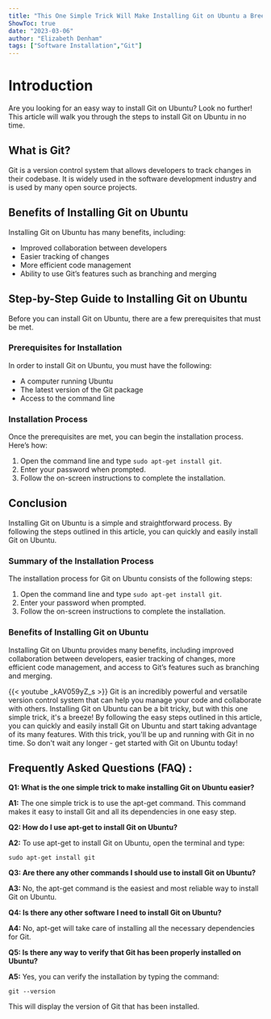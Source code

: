 ```yaml
---
title: "This One Simple Trick Will Make Installing Git on Ubuntu a Breeze!"
ShowToc: true 
date: "2023-03-06"
author: "Elizabeth Denham" 
tags: ["Software Installation","Git"]
---
```

# Introduction
Are you looking for an easy way to install Git on Ubuntu? Look no further! This article will walk you through the steps to install Git on Ubuntu in no time.

## What is Git?
Git is a version control system that allows developers to track changes in their codebase. It is widely used in the software development industry and is used by many open source projects.

## Benefits of Installing Git on Ubuntu
Installing Git on Ubuntu has many benefits, including:

* Improved collaboration between developers
* Easier tracking of changes
* More efficient code management
* Ability to use Git’s features such as branching and merging

## Step-by-Step Guide to Installing Git on Ubuntu
Before you can install Git on Ubuntu, there are a few prerequisites that must be met.

### Prerequisites for Installation
In order to install Git on Ubuntu, you must have the following:

* A computer running Ubuntu
* The latest version of the Git package
* Access to the command line

### Installation Process
Once the prerequisites are met, you can begin the installation process. Here’s how:

1. Open the command line and type `sudo apt-get install git`.
2. Enter your password when prompted.
3. Follow the on-screen instructions to complete the installation.

## Conclusion
Installing Git on Ubuntu is a simple and straightforward process. By following the steps outlined in this article, you can quickly and easily install Git on Ubuntu.

### Summary of the Installation Process
The installation process for Git on Ubuntu consists of the following steps:

1. Open the command line and type `sudo apt-get install git`.
2. Enter your password when prompted.
3. Follow the on-screen instructions to complete the installation.

### Benefits of Installing Git on Ubuntu
Installing Git on Ubuntu provides many benefits, including improved collaboration between developers, easier tracking of changes, more efficient code management, and access to Git’s features such as branching and merging.

{{< youtube _kAV059yZ_s >}} 
Git is an incredibly powerful and versatile version control system that can help you manage your code and collaborate with others. Installing Git on Ubuntu can be a bit tricky, but with this one simple trick, it's a breeze! By following the easy steps outlined in this article, you can quickly and easily install Git on Ubuntu and start taking advantage of its many features. With this trick, you'll be up and running with Git in no time. So don't wait any longer - get started with Git on Ubuntu today!

## Frequently Asked Questions (FAQ) :
**Q1: What is the one simple trick to make installing Git on Ubuntu easier?**

**A1:** The one simple trick is to use the apt-get command. This command makes it easy to install Git and all its dependencies in one easy step.

**Q2: How do I use apt-get to install Git on Ubuntu?**

**A2:** To use apt-get to install Git on Ubuntu, open the terminal and type:

```
sudo apt-get install git
```

**Q3: Are there any other commands I should use to install Git on Ubuntu?**

**A3:** No, the apt-get command is the easiest and most reliable way to install Git on Ubuntu.

**Q4: Is there any other software I need to install Git on Ubuntu?**

**A4:** No, apt-get will take care of installing all the necessary dependencies for Git.

**Q5: Is there any way to verify that Git has been properly installed on Ubuntu?**

**A5:** Yes, you can verify the installation by typing the command:

```
git --version
```

This will display the version of Git that has been installed.





